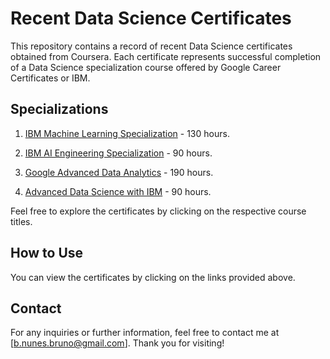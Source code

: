 # Recent Data Science Certificates

This repository contains a record of recent Data Science certificates obtained from Coursera. 
Each certificate represents successful completion of a Data Science specialization course offered by Google Career Certificates or IBM.

## Specializations

1. [IBM Machine Learning Specialization](https://coursera.org/verify/professional-cert/YWV9WCTCB4ZA) - 130 hours.

2. [IBM AI Engineering Specialization](https://coursera.org/verify/professional-cert/ZLAWTAB9L595) - 90 hours.

3. [Google Advanced Data Analytics](https://coursera.org/verify/professional-cert/AEXU8J58SKTZ) - 190 hours.

4. [Advanced Data Science with IBM](https://coursera.org/verify/specialization/8PRURM6Y76TJ) - 90 hours.


Feel free to explore the certificates by clicking on the respective course titles.

## How to Use

You can view the certificates by clicking on the links provided above.

## Contact

For any inquiries or further information, feel free to contact me at [b.nunes.bruno@gmail.com]. Thank you for visiting!
